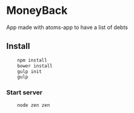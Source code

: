 # MoneyBack
App made with atoms-app to have a list of debts

## Install

```bash
	npm install
	bower install
	gulp init
	gulp
```

### Start server

```bash
	node zen zen
```
